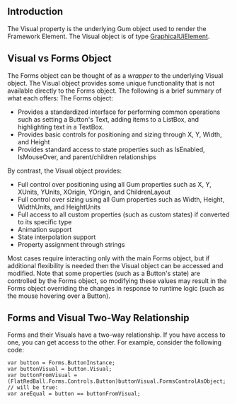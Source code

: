 ## Introduction

The Visual property is the underlying Gum object used to render the Framework Element. The Visual object is of type [GraphicalUiElement](/documentation/api/gum-runtime-api/gum-wireframe-graphicaluielement/.md).

## Visual vs Forms Object

The Forms object can be thought of as a *wrapper* to the underlying Visual object. The Visual object provides some unique functionality that is not available directly to the Forms object. The following is a brief summary of what each offers: The Forms object:

-   Provides a standardized interface for performing common operations such as setting a Button's Text, adding items to a ListBox, and highlighting text in a TextBox.
-   Provides basic controls for positioning and sizing through X, Y, Width, and Height
-   Provides standard access to state properties such as IsEnabled, IsMouseOver, and parent/children relationships

By contrast, the Visual object provides:

-   Full control over positioning using all Gum properties such as X, Y, XUnits, YUnits, XOrigin, YOrigin, and ChildrenLayout
-   Full control over sizing using all Gum properties such as Width, Height, WidthUnits, and HeightUnits
-   Full access to all custom properties (such as custom states) if converted to its specific type
-   Animation support
-   State interpolation support
-   Property assignment through strings

Most cases require interacting only with the main Forms object, but if additional flexibility is needed then the Visual object can be accessed and modified. Note that some properties (such as a Button's state) are controlled by the Forms object, so modifying these values may result in the Forms object overriding the changes in response to runtime logic (such as the mouse hovering over a Button).

## Forms and Visual Two-Way Relationship

Forms and their Visuals have a two-way relationship. If you have access to one, you can get access to the other. For example, consider the following code:

    var button = Forms.ButtonInstance;
    var buttonVisual = button.Visual;
    var buttonFromVisual = (FlatRedBall.Forms.Controls.Button)buttonVisual.FormsControlAsObject;
    // will be true:
    var areEqual = button == buttonFromVisual;

